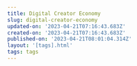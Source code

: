 ```yaml
---
title: Digital Creator Economy
slug: digital-creator-economy
updated-on: '2023-04-21T07:16:43.683Z'
created-on: '2023-04-21T07:16:43.683Z'
published-on: '2023-04-21T08:01:04.314Z'
layout: '[tags].html'
tags: tags
---
```



